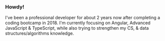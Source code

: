 ### Howdy!

I've been a professional developer for about 2 years now after completing a coding bootcamp in 2018. I'm currently focusing on Angular, Advanced JavaScript & TypeScript, while also trying to strengthen my CS, & data structures/algorithms knowledge. 
